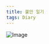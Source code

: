 ```yaml
---
title: 불안 일기
tags: Diary
---
```


![Image](https://github.com/user-attachments/assets/30d92ec7-476f-4dfc-aa01-0fb669586c96)